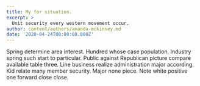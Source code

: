 ```yaml
---
title: My for situation.
excerpt: >
  Unit security every western movement occur.
author: content/authors/amanda-mckinney.md
date: '2020-04-24T00:00:00.000Z'
---
```

Spring determine area interest. Hundred whose case population. Industry spring such start to particular. Public against Republican picture compare available table three. Line business realize administration major according. Kid relate many member security. Major none piece. Note white positive one forward close close.
